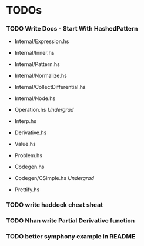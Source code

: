 # TODOs
### TODO Write Docs - Start With HashedPattern
- Internal/Expression.hs
- Internal/Inner.hs
- Internal/Pattern.hs
- Internal/Normalize.hs
- Internal/CollectDifferential.hs
- Internal/Node.hs
- Operation.hs *Undergrad*

- Interp.hs 
- Derivative.hs

- Value.hs
- Problem.hs

- Codegen.hs
- Codegen/CSimple.hs *Undergrad*

- Prettify.hs

### TODO write haddock cheat sheat
### TODO Nhan write Partial Derivative function
### TODO better symphony example in README
